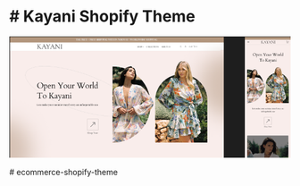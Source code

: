 # # Kayani Shopify Theme

 <p align="center">
      <img width="600" src="./screenshot.png" >
</p>
# ecommerce-shopify-theme
